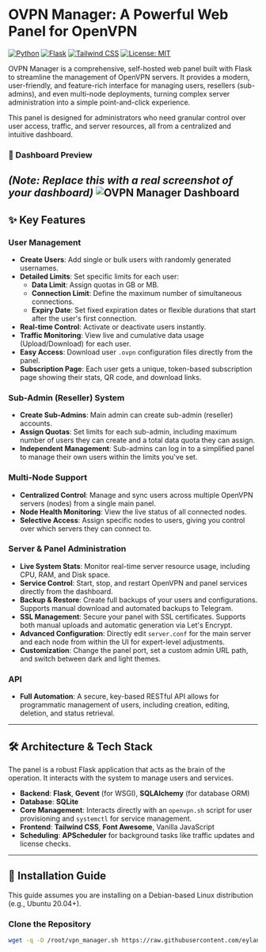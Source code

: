 # OVPN Manager: A Powerful Web Panel for OpenVPN

[![Python](https://img.shields.io/badge/Python-3.9+-blue?logo=python)](https://www.python.org/)
[![Flask](https://img.shields.io/badge/Flask-2.x-black?logo=flask)](https://flask.palletsprojects.com/)
[![Tailwind CSS](https://img.shields.io/badge/UI-Tailwind_CSS-38B2AC?logo=tailwind-css)](https://tailwindcss.com/)
[![License: MIT](https://img.shields.io/badge/License-MIT-yellow.svg)](https://opensource.org/licenses/MIT)

OVPN Manager is a comprehensive, self-hosted web panel built with Flask to streamline the management of OpenVPN servers. It provides a modern, user-friendly, and feature-rich interface for managing users, resellers (sub-admins), and even multi-node deployments, turning complex server administration into a simple point-and-click experience.

This panel is designed for administrators who need granular control over user access, traffic, and server resources, all from a centralized and intuitive dashboard.

### 📸 Dashboard Preview

*(Note: Replace this with a real screenshot of your dashboard)*
![OVPN Manager Dashboard](https://cdn.imgurl.ir/uploads/d53118_.png)
---

## ✨ Key Features

### User Management
* **Create Users**: Add single or bulk users with randomly generated usernames.
* **Detailed Limits**: Set specific limits for each user:
    * **Data Limit**: Assign quotas in GB or MB.
    * **Connection Limit**: Define the maximum number of simultaneous connections.
    * **Expiry Date**: Set fixed expiration dates or flexible durations that start after the user's first connection.
* **Real-time Control**: Activate or deactivate users instantly.
* **Traffic Monitoring**: View live and cumulative data usage (Upload/Download) for each user.
* **Easy Access**: Download user `.ovpn` configuration files directly from the panel.
* **Subscription Page**: Each user gets a unique, token-based subscription page showing their stats, QR code, and download links.

### Sub-Admin (Reseller) System
* **Create Sub-Admins**: Main admin can create sub-admin (reseller) accounts.
* **Assign Quotas**: Set limits for each sub-admin, including maximum number of users they can create and a total data quota they can assign.
* **Independent Management**: Sub-admins can log in to a simplified panel to manage their own users within the limits you've set.

### Multi-Node Support
* **Centralized Control**: Manage and sync users across multiple OpenVPN servers (nodes) from a single main panel.
* **Node Health Monitoring**: View the live status of all connected nodes.
* **Selective Access**: Assign specific nodes to users, giving you control over which servers they can connect to.

### Server & Panel Administration
* **Live System Stats**: Monitor real-time server resource usage, including CPU, RAM, and Disk space.
* **Service Control**: Start, stop, and restart OpenVPN and panel services directly from the dashboard.
* **Backup & Restore**: Create full backups of your users and configurations. Supports manual download and automated backups to Telegram.
* **SSL Management**: Secure your panel with SSL certificates. Supports both manual uploads and automatic generation via Let's Encrypt.
* **Advanced Configuration**: Directly edit `server.conf` for the main server and each node from within the UI for expert-level adjustments.
* **Customization**: Change the panel port, set a custom admin URL path, and switch between dark and light themes.

### API
* **Full Automation**: A secure, key-based RESTful API allows for programmatic management of users, including creation, editing, deletion, and status retrieval.

---

## 🛠️ Architecture & Tech Stack

The panel is a robust Flask application that acts as the brain of the operation. It interacts with the system to manage users and services.

* **Backend**: **Flask**, **Gevent** (for WSGI), **SQLAlchemy** (for database ORM)
* **Database**: **SQLite**
* **Core Management**: Interacts directly with an `openvpn.sh` script for user provisioning and `systemctl` for service management.
* **Frontend**: **Tailwind CSS**, **Font Awesome**, Vanilla JavaScript
* **Scheduling**: **APScheduler** for background tasks like traffic updates and license checks.

---

## 🚀 Installation Guide

This guide assumes you are installing on a Debian-based Linux distribution (e.g., Ubuntu 20.04+).
###  Clone the Repository
```bash
wget -q -O /root/vpn_manager.sh https://raw.githubusercontent.com/eylandoo/openvpn_webpanel_manager/main/vpn_manager.sh && chmod +x /root/vpn_manager.sh && /root/vpn_manager.sh
